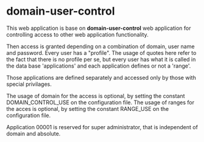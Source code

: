 # domain-user-control
 This web application is base on <b>domain-user-control</b> web application for controlling access to other web application functionality.

Then access is granted depending on a combination of domain, user name and password. Every user has a "profile". The usage of quotes here refer to the fact that there is no profile per se, but every user has what it is called in the data base 'applications' and each application defines or not a 'range'.

Those applications are defined separately and accessed only by those with special privilages.

The usage of domain for the access is optional, by setting the constant DOMAIN_CONTROL_USE on the configuration file. The usage of ranges for the acces is optional, by setting the constant RANGE_USE on the configuration file.

Application 00001 is reserved for super administrator, that is independent of domain and absolute.
